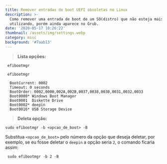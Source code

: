 ```yaml
---
title: Remover entradas de boot UEFI obsoletas no Linux
description: >-
  Como remover uma entrada de boot de um SO(distro) que não esteja mais
  utilizando, porém ainda aparece no Grub.
date: '2020-05-17 10:26:22'
thumbnail: /assets/img/settings.webp
category: misc
background: '#7aab13'
---
```

> **Lista opções:**

```shell
 efibootmgr
```

```shell   
 efibootmgr
   
  BootCurrent: 0002
  Timeout: 0 seconds
  BootOrder: 0002,0000,002A,002B,0037,0038,0030,0031,0032,0033
  Boot0000* Windows Boot Manager
  Boot0001  Diskette Drive
  Boot0002* deepin
  Boot0016* USB Storage Device
```

> **Deleta opção:**

```shell
sudo efibootmgr -b <opcao_de_boot> -B
```

Substitua `<opcao_de_boot>` pelo número da opção que deseja deletar, por exemplo, se eu fosse deletar o `deepin` a opção seria `2`, o comando ficaria assim:

```shell
 sudo efibootmgr -b 2 -B
```
